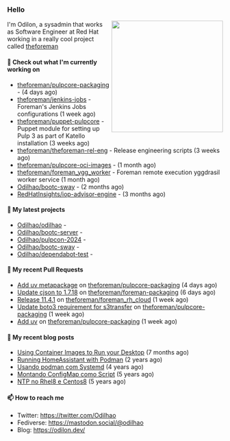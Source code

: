 ### Hello

<img align="right" src="https://avatars.githubusercontent.com/odilhao" width="260">

I'm Odilon, a sysadmin that works as Software Engineer at Red Hat working in a really cool project called [theforeman](https://theforeman.org/)

#### 👷 Check out what I'm currently working on

- [theforeman/pulpcore-packaging](https://github.com/theforeman/pulpcore-packaging) -  (4 days ago)
- [theforeman/jenkins-jobs](https://github.com/theforeman/jenkins-jobs) - Foreman&#39;s Jenkins Jobs configurations (1 week ago)
- [theforeman/puppet-pulpcore](https://github.com/theforeman/puppet-pulpcore) - Puppet module for setting up Pulp 3 as part of Katello installation (3 weeks ago)
- [theforeman/theforeman-rel-eng](https://github.com/theforeman/theforeman-rel-eng) - Release engineering scripts (3 weeks ago)
- [theforeman/pulpcore-oci-images](https://github.com/theforeman/pulpcore-oci-images) -  (1 month ago)
- [theforeman/foreman_ygg_worker](https://github.com/theforeman/foreman_ygg_worker) - Foreman remote execution yggdrasil worker service (1 month ago)
- [Odilhao/bootc-sway](https://github.com/Odilhao/bootc-sway) -  (2 months ago)
- [RedHatInsights/iop-advisor-engine](https://github.com/RedHatInsights/iop-advisor-engine) -  (3 months ago)

#### 🌱 My latest projects

- [Odilhao/odilhao](https://github.com/Odilhao/odilhao) - 
- [Odilhao/bootc-server](https://github.com/Odilhao/bootc-server) - 
- [Odilhao/pulpcon-2024](https://github.com/Odilhao/pulpcon-2024) - 
- [Odilhao/bootc-sway](https://github.com/Odilhao/bootc-sway) - 
- [Odilhao/dependabot-test](https://github.com/Odilhao/dependabot-test) - 

#### 🔨 My recent Pull Requests

- [Add uv metapackage](https://github.com/theforeman/pulpcore-packaging/pull/1963) on [theforeman/pulpcore-packaging](https://github.com/theforeman/pulpcore-packaging) (4 days ago)
- [Update cjson to 1.7.18](https://github.com/theforeman/foreman-packaging/pull/12087) on [theforeman/foreman-packaging](https://github.com/theforeman/foreman-packaging) (6 days ago)
- [Release 11.4.1](https://github.com/theforeman/foreman_rh_cloud/pull/991) on [theforeman/foreman_rh_cloud](https://github.com/theforeman/foreman_rh_cloud) (1 week ago)
- [Update boto3 requirement for s3transfer](https://github.com/theforeman/pulpcore-packaging/pull/1960) on [theforeman/pulpcore-packaging](https://github.com/theforeman/pulpcore-packaging) (1 week ago)
- [Add uv](https://github.com/theforeman/pulpcore-packaging/pull/1954) on [theforeman/pulpcore-packaging](https://github.com/theforeman/pulpcore-packaging) (1 week ago)

#### 📜 My recent blog posts

- [Using Container Images to Run your Desktop](https://odilon.dev/2024/10/29/building-a-desktop-with-bootc/) (7 months ago)
- [Running HomeAssistant with Podman](https://odilon.dev/2022/12/20/homeassistant-with-podman/) (2 years ago)
- [Usando podman com Systemd](https://odilon.dev/2020/06/30/usando-podman-com-systemd/) (4 years ago)
- [Montando ConfigMap como Script](https://odilon.dev/2020/03/08/montando-configmap-como-script/) (5 years ago)
- [NTP no Rhel8 e Centos8](https://odilon.dev/2019/09/17/2019-09-17-ntp-rhel8-centos8/) (5 years ago)


#### 📫 How to reach me

- Twitter: https://twitter.com/Odilhao
- Fediverse: https://mastodon.social/@odilhao
- Blog: https://odilon.dev/

